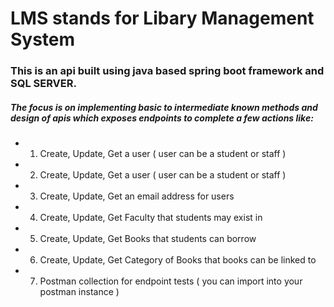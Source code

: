 # LMS stands for Libary Management System 

### This is an api built using java based spring boot framework and SQL SERVER.

##### The focus is on implementing basic to intermediate known methods and design of apis which exposes endpoints to complete a few actions like:

* 1. Create, Update, Get a user ( user can be a student or staff )
* 2. Create, Update, Get a user ( user can be a student or staff )
* 3. Create, Update, Get an email address for users
* 4. Create, Update, Get Faculty that students may exist in
* 5. Create, Update, Get Books that students can borrow
* 6. Create, Update, Get Category of Books that books can be linked to
* 7. Postman collection for endpoint tests ( you can import into your postman instance )
